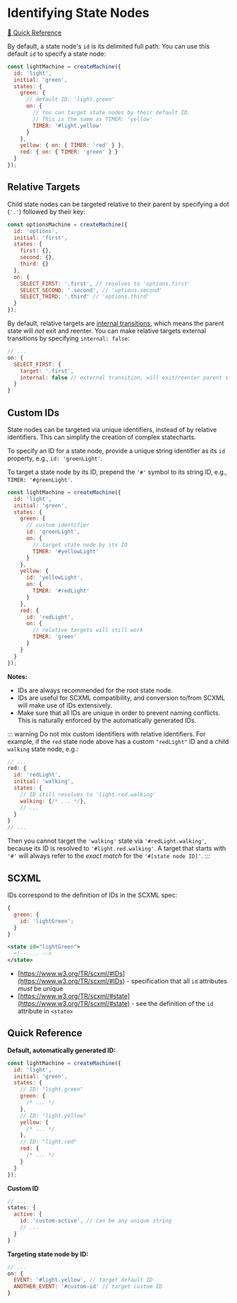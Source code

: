 # Identifying State Nodes

[:rocket: Quick Reference](#quick-reference)

By default, a state node's `id` is its delimited full path. You can use this default `id` to specify a state node:

```js
const lightMachine = createMachine({
  id: 'light',
  initial: 'green',
  states: {
    green: {
      // default ID: 'light.green'
      on: {
        // You can target state nodes by their default ID.
        // This is the same as TIMER: 'yellow'
        TIMER: '#light.yellow'
      }
    },
    yellow: { on: { TIMER: 'red' } },
    red: { on: { TIMER: 'green' } }
  }
});
```

## Relative Targets

Child state nodes can be targeted relative to their parent by specifying a dot (`'.'`) followed by their key:

```js {10-12}
const optionsMachine = createMachine({
  id: 'options',
  initial: 'first',
  states: {
    first: {},
    second: {},
    third: {}
  },
  on: {
    SELECT_FIRST: '.first', // resolves to 'options.first'
    SELECT_SECOND: '.second', // 'options.second'
    SELECT_THIRD: '.third' // 'options.third'
  }
});
```

By default, relative targets are [internal transitions](./transitions.md#internal-transitions), which means the parent state will _not_ exit and reenter. You can make relative targets external transitions by specifying `internal: false`:

```js {4}
// ...
on: {
  SELECT_FIRST: {
    target: '.first',
    internal: false // external transition, will exit/reenter parent state node
  }
}
```

## Custom IDs

State nodes can be targeted via unique identifiers, instead of by relative identifiers. This can simplify the creation of complex statecharts.

To specify an ID for a state node, provide a unique string identifier as its `id` property, e.g., `id: 'greenLight'`.

To target a state node by its ID, prepend the `'#'` symbol to its string ID, e.g., `TIMER: '#greenLight'`.

```js
const lightMachine = createMachine({
  id: 'light',
  initial: 'green',
  states: {
    green: {
      // custom identifier
      id: 'greenLight',
      on: {
        // target state node by its ID
        TIMER: '#yellowLight'
      }
    },
    yellow: {
      id: 'yellowLight',
      on: {
        TIMER: '#redLight'
      }
    },
    red: {
      id: 'redLight',
      on: {
        // relative targets will still work
        TIMER: 'green'
      }
    }
  }
});
```

**Notes:**

- IDs are always recommended for the root state node.
- IDs are useful for SCXML compatibility, and conversion to/from SCXML will make use of IDs extensively.
- Make sure that all IDs are unique in order to prevent naming conflicts. This is naturally enforced by the automatically generated IDs.

::: warning
Do not mix custom identifiers with relative identifiers. For example, if the `red` state node above has a custom `"redLight"` ID and a child `walking` state node, e.g.:

```js
// ...
red: {
  id: 'redLight',
  initial: 'walking',
  states: {
    // ID still resolves to 'light.red.walking'
    walking: {/* ... */},
    // ...
  }
}
// ...
```

Then you cannot target the `'walking'` state via `'#redLight.walking'`, because its ID is resolved to `'#light.red.walking'`. A target that starts with `'#'` will always refer to the _exact match_ for the `'#[state node ID]'`.
:::

## SCXML

IDs correspond to the definition of IDs in the SCXML spec:

```js
{
  green: {
    id: 'lightGreen';
  }
}
```

```xml
<state id="lightGreen">
  <!-- ... -->
</state>
```

- [https://www.w3.org/TR/scxml/#IDs](https://www.w3.org/TR/scxml/#IDs) - specification that all `id` attributes _must_ be unique
- [https://www.w3.org/TR/scxml/#state](https://www.w3.org/TR/scxml/#state) - see the definition of the `id` attribute in `<state>`

## Quick Reference

**Default, automatically generated ID:**

```js
const lightMachine = createMachine({
  id: 'light',
  initial: 'green',
  states: {
    // ID: "light.green"
    green: {
      /* ... */
    },
    // ID: "light.yellow"
    yellow: {
      /* ... */
    },
    // ID: "light.red"
    red: {
      /* ... */
    }
  }
});
```

**Custom ID**

```js
// ...
states: {
  active: {
    id: 'custom-active', // can be any unique string
    // ...
  }
}
```

**Targeting state node by ID:**

```js
// ...
on: {
  EVENT: '#light.yellow', // target default ID
  ANOTHER_EVENT: '#custom-id' // target custom ID
}
```
